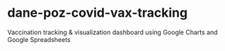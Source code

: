 # dane-poz-covid-vax-tracking
Vaccination tracking &amp; visualization dashboard using Google Charts and Google Spreadsheets
